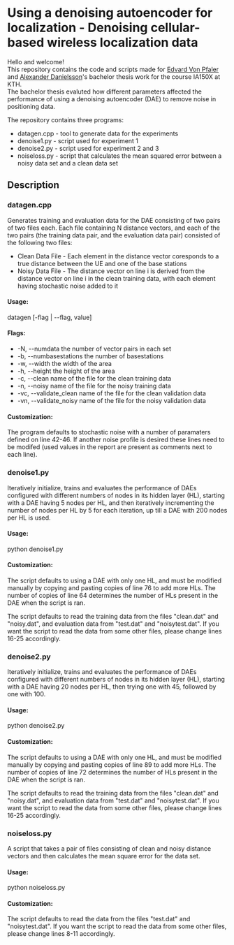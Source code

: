 # Using a denoising autoencoder for localization - Denoising cellular-based wireless localization data
Hello and welcome!\
This repository contains the code and scripts made for [Edvard Von Pfaler](linkedin.com/in/edvard-von-pfaler-a925671a9) and [Alexander Danielsson](https://www.linkedin.com/in/alexander-danielsson-b85068193/)'s bachelor thesis work for the course IA150X at KTH.\
The bachelor thesis evaluted how different parameters affected the performance of using a denoising
autoencoder (DAE) to remove noise in positioning data.

The repository contains three programs:
* datagen.cpp - tool to generate data for the experiments
* denoise1.py - script used for experiment 1
* denoise2.py - script used for experiment 2 and 3
* noiseloss.py - script that calculates the mean squared error between a noisy data set and a clean data set

## Description
### datagen.cpp
Generates training and evaluation data for the DAE consisting of two pairs of two files each.
Each file containing N distance vectors, and each of the two pairs (the training data pair, and the evaluation data pair) consisted of the following two files:
* Clean Data File - Each element in the distance vector coresponds to a true distance between the UE and one of the base stations
* Noisy Data File - The distance vector on line i is derived from the distance vector on line i in the clean training data, with each element having stochastic noise added to it

#### Usage:
datagen [-flag | --flag, value]
#### Flags:
  * -N, --numdata           the number of vector pairs in each set
  * -b, --numbasestations   the number of basestations
  * -w, --width             the width of the area
  * -h, --height            the height of the area
  * -c, --clean             name of the file for the clean training data
  * -n, --noisy             name of the file for the noisy training data
  * -vc, --validate_clean   name of the file for the clean validation data
  * -vn, --validate_noisy   name of the file for the noisy validation data
  
#### Customization:
The program defaults to stochastic noise with a number of paramaters defined on line 42-46. If another noise profile is
desired these lines need to be modifed (used values in the report are present as comments next to each line).
  
### denoise1.py
Iteratively initialize, trains and evaluates the performance of DAEs configured with different numbers of nodes
in its hidden layer (HL), starting with a DAE having 5 nodes per HL, and then iteratively incrementing the number of
nodes per HL by 5 for each iteration, up till a DAE with 200 nodes per HL is used.

#### Usage:
python denoise1.py

#### Customization:
The script defaults to using a DAE with only one HL, and must be modified manually by copying and pasting copies of line
76 to add more HLs. The number of copies of line 64 determines the number of HLs present in the DAE when the script is ran.

The script defaults to read the training data from the files "clean.dat" and "noisy.dat", and evaluation data from
"test.dat" and "noisytest.dat". If you want the script to read the data from some other files, please change lines 16-25 accordingly.

### denoise2.py
Iteratively initialize, trains and evaluates the performance of DAEs configured with different numbers of nodes
in its hidden layer (HL), starting with a DAE having 20 nodes per HL, then trying one with 45, followed by one with 100.

#### Usage:
python denoise2.py

#### Customization:
The script defaults to using a DAE with only one HL, and must be modified manually by copying and pasting copies of line
89 to add more HLs. The number of copies of line 72 determines the number of HLs present in the DAE when the script is ran.

The script defaults to read the training data from the files "clean.dat" and "noisy.dat", and evaluation data from
"test.dat" and "noisytest.dat". If you want the script to read the data from some other files, please change lines 16-25 accordingly.

### noiseloss.py
A script that takes a pair of files consisting of clean and noisy distance vectors and then calculates the mean square
error for the data set.

#### Usage:
python noiseloss.py

#### Customization:
The script defaults to read the data from the files "test.dat" and "noisytest.dat". If you want the script to read
the data from some other files, please change lines 8-11 accordingly.
